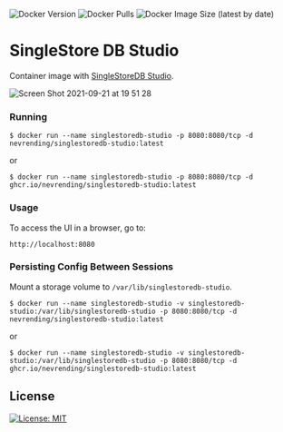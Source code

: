 ![Docker Version](https://img.shields.io/docker/v/nevrending/singlestoredb-studio?style=flat-square&sort=semver)
![Docker Pulls](https://img.shields.io/docker/pulls/nevrending/singlestoredb-studio?style=flat-square)
![Docker Image Size (latest by date)](https://img.shields.io/docker/image-size/nevrending/singlestoredb-studio?style=flat-square&sort=date)

# SingleStore DB Studio

Container image with [SingleStoreDB Studio](https://docs.singlestore.com/db/v7.8/en/user-and-cluster-administration/cluster-management-with-tools/singlestore-db-studio-overview.html).

![Screen Shot 2021-09-21 at 19 51 28](https://user-images.githubusercontent.com/4745298/134150518-cf941f01-6c3d-4a5e-8bb7-7a8326c987d5.png)

### Running

    $ docker run --name singlestoredb-studio -p 8080:8080/tcp -d nevrending/singlestoredb-studio:latest

or

    $ docker run --name singlestoredb-studio -p 8080:8080/tcp -d ghcr.io/nevrending/singlestoredb-studio:latest

### Usage

To access the UI in a browser, go to:

    http://localhost:8080

### Persisting Config Between Sessions

Mount a storage volume to `/var/lib/singlestoredb-studio`.

    $ docker run --name singlestoredb-studio -v singlestoredb-studio:/var/lib/singlestoredb-studio -p 8080:8080/tcp -d nevrending/singlestoredb-studio:latest

or

    $ docker run --name singlestoredb-studio -v singlestoredb-studio:/var/lib/singlestoredb-studio -p 8080:8080/tcp -d ghcr.io/nevrending/singlestoredb-studio:latest

## License

[![License: MIT](https://img.shields.io/badge/License-MIT-yellow?style=flat-square)](https://github.com/nevrending/singlestoredb-studio/blob/master/LICENSE)

